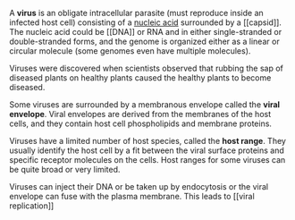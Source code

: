 A **virus** is an obligate intracellular parasite (must reproduce inside an infected host cell) consisting of a [nucleic acid](../Biological-Molecules/Nucleic-Acid/) surrounded by a [[capsid]]. The nucleic acid could be [[DNA]] or RNA and in either single-stranded or double-stranded forms, and the genome is organized either as a linear or circular molecule (some genomes even have multiple molecules). 

Viruses were discovered when scientists observed that rubbing the sap of diseased plants on healthy plants caused the healthy plants to become diseased. 

Some viruses are surrounded by a membranous envelope called the **viral envelope**. Viral envelopes are derived from the membranes of the host cells, and they contain host cell phospholipids and membrane proteins. 

Viruses have a limited number of host species, called the **host range**. They usually identify the host cell by a fit between the viral surface proteins and specific receptor molecules on the cells. Host ranges for some viruses can be quite broad or very limited.

Viruses can inject their DNA or be taken up by endocytosis or the viral envelope can fuse with the plasma membrane. This leads to [[viral replication]]